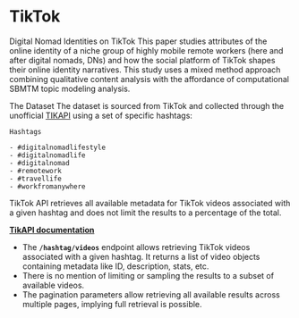 # TikTok
Digital Nomad Identities on TikTok
This paper studies attributes of the online identity of a niche group of highly mobile remote workers (here and after digital nomads, DNs) and how the social platform of TikTok shapes their online identity narratives.
This study uses a mixed method approach combining qualitative content analysis with the affordance of computational SBMTM topic modeling analysis. 

The Dataset
The dataset is sourced from TikTok and collected through the unofficial [TIKAPI](https://tikapi.io/) using a set of specific hashtags:
    
    Hashtags
    
    - #digitalnomadlifestyle
    - #digitalnomadlife
    - #digitalnomad
    - #remotework
    - #travellife
    - #workfromanywhere
    
TikTok API retrieves all available metadata for TikTok videos associated with a given hashtag and does not limit the results to a percentage of the total. 

 **[TikAPI documentation](https://tikapi.io/documentation/#tag/Profile)**

- The **`/hashtag/videos`** endpoint allows retrieving TikTok videos associated with a given hashtag. It returns a list of video objects containing metadata like ID, description, stats, etc.
- There is no mention of limiting or sampling the results to a subset of available videos.
- The pagination parameters allow retrieving all available results across multiple pages, implying full retrieval is possible.
